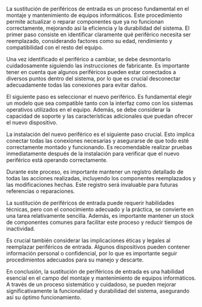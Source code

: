 La sustitución de periféricos de entrada es un proceso fundamental en el montaje y mantenimiento de equipos informáticos. Este procedimiento permite actualizar o reparar componentes que ya no funcionan correctamente, mejorando así la eficiencia y la durabilidad del sistema. El primer paso consiste en identificar claramente qué periférico necesita ser reemplazado, considerando factores como su edad, rendimiento y compatibilidad con el resto del equipo.

Una vez identificado el periférico a cambiar, se debe desmontarlo cuidadosamente siguiendo las instrucciones de fabricante. Es importante tener en cuenta que algunos periféricos pueden estar conectados a diversos puntos dentro del sistema, por lo que es crucial desconectar adecuadamente todas las conexiones para evitar daños.

El siguiente paso es seleccionar el nuevo periférico. Es fundamental elegir un modelo que sea compatible tanto con la interfaz como con los sistemas operativos utilizados en el equipo. Además, se debe considerar la capacidad de soporte y las características adicionales que puedan ofrecer el nuevo dispositivo.

La instalación del nuevo periférico es el siguiente paso crucial. Esto implica conectar todas las conexiones necesarias y asegurarse de que todo esté correctamente montado y funcionando. Es recomendable realizar pruebas inmediatamente después de la instalación para verificar que el nuevo periférico está operando correctamente.

Durante este proceso, es importante mantener un registro detallado de todas las acciones realizadas, incluyendo los componentes reemplazados y las modificaciones hechas. Este registro será invaluable para futuras referencias o reparaciones.

La sustitución de periféricos de entrada puede requerir habilidades técnicas, pero con el conocimiento adecuado y la práctica, se convierte en una tarea relativamente sencilla. Además, es importante mantener un stock de componentes comunes para facilitar este proceso y reducir tiempos de inactividad.

Es crucial también considerar las implicaciones éticas y legales al reemplazar periféricos de entrada. Algunos dispositivos pueden contener información personal o confidencial, por lo que es importante seguir procedimientos adecuados para su manejo y descarte.

En conclusión, la sustitución de periféricos de entrada es una habilidad esencial en el campo del montaje y mantenimiento de equipos informáticos. A través de un proceso sistemático y cuidadoso, se pueden mejorar significativamente la funcionalidad y durabilidad del sistema, asegurando así su óptimo funcionamiento.

